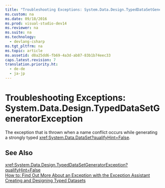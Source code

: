 ```yaml
---
title: "Troubleshooting Exceptions: System.Data.Design.TypedDataSetGeneratorException"
ms.custom: na
ms.date: 09/18/2016
ms.prod: visual-studio-dev14
ms.reviewer: na
ms.suite: na
ms.technology: 
  - devlang-csharp
ms.tgt_pltfrm: na
ms.topic: article
ms.assetid: d8a25dd6-fb69-4a3d-ab87-83b1b74eec33
caps.latest.revision: 7
translation.priority.ht: 
  - de-de
  - ja-jp
---
```

# Troubleshooting Exceptions: System.Data.Design.TypedDataSetGeneratorException
The exception that is thrown when a name conflict occurs while generating a strongly typed <xref:System.Data.DataSet?qualifyHint=False>.  
  
## See Also  
 <xref:System.Data.Design.TypedDataSetGeneratorException?qualifyHint=False>   
 [How to: Find Out More About an Exception with the Exception Assistant](../Topic/How%20to:%20Use%20the%20Exception%20Assistant.md)   
 [Creating and Designing Typed Datasets](assetId:///c17bdb7e-c234-4f2f-9582-5e55c27356ad)